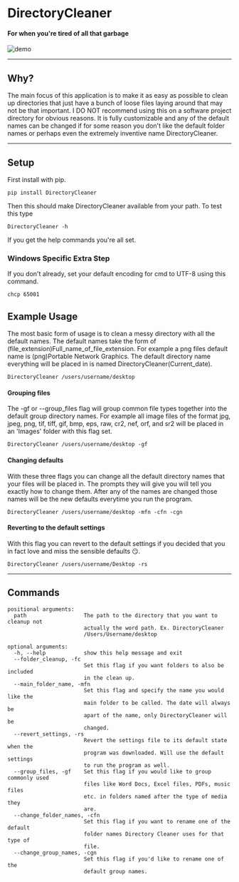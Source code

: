# DirectoryCleaner

#### For when you're tired of all that garbage

![demo](https://s3.amazonaws.com/gfyshare/directorycleanergif.gif)


---
## Why?

The main focus of this application is to make it as easy as possible to clean up directories that just have a bunch of loose files laying around that may not be that important. I DO NOT recommend using this on a software project directory for obvious reasons. It is fully customizable and any of the default names can be changed if for some reason you don't like the default folder names or perhaps even the extremely inventive name DirectoryCleaner.

---

## Setup

First install with pip.
```
pip install DirectoryCleaner
```
Then this should make DirectoryCleaner available from your path. To test this type
```
DirectoryCleaner -h
```
If you get the help commands you're all set.

### Windows Specific Extra Step

If you don't already, set your default encoding for cmd to UTF-8 using this command.
```
chcp 65001
``` 

## Example Usage

The most basic form of usage is to clean a messy directory with all the default names. The default names take the form of (file_extension)Full_name_of_file_extension. For example a png files default name is (png)Portable Network Graphics. The default directory name everything will be placed in is named DirectoryCleaner(Current_date).
```
DirectoryCleaner /users/username/desktop
```
#### Grouping files

The -gf or --group_files flag will group common file types together into the default group directory names. For example all image files of the format jpg, jpeg, png, tif, tiff, gif, bmp, eps, raw, cr2, nef, orf, and sr2 will be placed in an 'Images' folder with this flag set.
```
DirectoryCleaner /users/username/desktop -gf
```

#### Changing defaults

With these three flags you can change all the default directory names that your files will be placed in. The prompts they will give you will tell you exactly how to change them. After any of the names are changed those names will be the new defaults everytime you run the program.
```
DirectoryCleaner /users/username/desktop -mfn -cfn -cgn
```

#### Reverting to the default settings

With this flag you can revert to the default settings if you decided that you in fact love and miss the sensible defaults 😏.
```
DirectoryCleaner /users/username/Desktop -rs
```

---

## Commands

```
positional arguments:
  path                  The path to the directory that you want to cleanup not
                        actually the word path. Ex. DirectoryCleaner
                        /Users/Username/desktop

optional arguments:
  -h, --help            show this help message and exit
  --folder_cleanup, -fc
                        Set this flag if you want folders to also be included
                        in the clean up.
  --main_folder_name, -mfn
                        Set this flag and specify the name you would like the
                        main folder to be called. The date will always be
                        apart of the name, only DirectoryCleaner will be
                        changed.
  --revert_settings, -rs
                        Revert the settings file to its default state when the
                        program was downloaded. Will use the default settings
                        to run the program as well.
  --group_files, -gf    Set this flag if you would like to group commonly used
                        files like Word Docs, Excel files, PDFs, music files
                        etc. in folders named after the type of media they
                        are.
  --change_folder_names, -cfn
                        Set this flag if you want to rename one of the default
                        folder names Directory Cleaner uses for that type of
                        file.
  --change_group_names, -cgn
                        Set this flag if you'd like to rename one of the
                        default group names.

```                        
